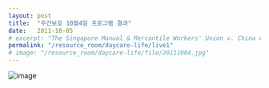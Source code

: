 ```yaml
---
layout: post
title:  "주간보호 10월4일 프로그램 결과"
date:   2011-10-05
# excerpt: "The Singapore Manual & Mercantile Workers' Union v. China Airlines Limited: The Court rhas been adjourned to a date to be fixed."
permalink: "/resource_room/daycare-life/live1"
# image: "/resource_room/daycare-life/file/20111004.jpg"
---
```


![image]({{site.baseurl}}/resource_room/daycare-life/file/20111004.jpg)
